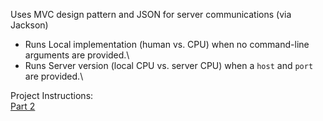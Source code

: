 Uses MVC design pattern and JSON for server communications (via Jackson)

- Runs Local implementation (human vs. CPU) when no command-line arguments are provided.\
- Runs Server version (local CPU vs. server CPU) when a `host` and `port` are provided.\

Project Instructions:\
[Part 2](https://markefontenot.notion.site/PA-04-BattleSalvo-Part-2-20ff66267da84956b35794bf8452c2fd)
